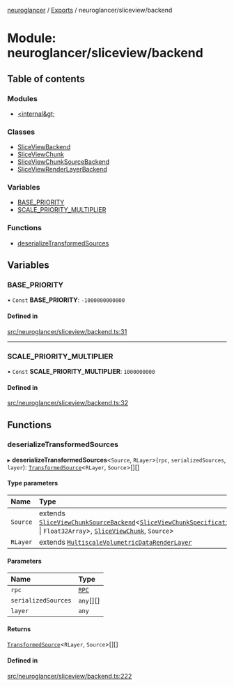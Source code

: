 [neuroglancer](../README.md) / [Exports](../modules.md) / neuroglancer/sliceview/backend

# Module: neuroglancer/sliceview/backend

## Table of contents

### Modules

- [&lt;internal\&gt;](neuroglancer_sliceview_backend._internal_.md)

### Classes

- [SliceViewBackend](../classes/neuroglancer_sliceview_backend.SliceViewBackend.md)
- [SliceViewChunk](../classes/neuroglancer_sliceview_backend.SliceViewChunk.md)
- [SliceViewChunkSourceBackend](../classes/neuroglancer_sliceview_backend.SliceViewChunkSourceBackend.md)
- [SliceViewRenderLayerBackend](../classes/neuroglancer_sliceview_backend.SliceViewRenderLayerBackend.md)

### Variables

- [BASE\_PRIORITY](neuroglancer_sliceview_backend.md#base_priority)
- [SCALE\_PRIORITY\_MULTIPLIER](neuroglancer_sliceview_backend.md#scale_priority_multiplier)

### Functions

- [deserializeTransformedSources](neuroglancer_sliceview_backend.md#deserializetransformedsources)

## Variables

### BASE\_PRIORITY

• `Const` **BASE\_PRIORITY**: ``-1000000000000``

#### Defined in

[src/neuroglancer/sliceview/backend.ts:31](https://github.com/ActiveBrainAtlas2/neuroglancer/blob/91617476/src/neuroglancer/sliceview/backend.ts#L31)

___

### SCALE\_PRIORITY\_MULTIPLIER

• `Const` **SCALE\_PRIORITY\_MULTIPLIER**: ``1000000000``

#### Defined in

[src/neuroglancer/sliceview/backend.ts:32](https://github.com/ActiveBrainAtlas2/neuroglancer/blob/91617476/src/neuroglancer/sliceview/backend.ts#L32)

## Functions

### deserializeTransformedSources

▸ **deserializeTransformedSources**<`Source`, `RLayer`\>(`rpc`, `serializedSources`, `layer`): [`TransformedSource`](../interfaces/neuroglancer_sliceview_base.TransformedSource.md)<`RLayer`, `Source`\>[][]

#### Type parameters

| Name | Type |
| :------ | :------ |
| `Source` | extends [`SliceViewChunkSourceBackend`](../classes/neuroglancer_sliceview_backend.SliceViewChunkSourceBackend.md)<[`SliceViewChunkSpecification`](../interfaces/neuroglancer_sliceview_base.SliceViewChunkSpecification.md)<`Uint32Array` \| `Float32Array`\>, [`SliceViewChunk`](../classes/neuroglancer_sliceview_backend.SliceViewChunk.md), `Source`\> |
| `RLayer` | extends [`MultiscaleVolumetricDataRenderLayer`](../interfaces/neuroglancer_sliceview_base.MultiscaleVolumetricDataRenderLayer.md) |

#### Parameters

| Name | Type |
| :------ | :------ |
| `rpc` | [`RPC`](../classes/neuroglancer_worker_rpc.RPC.md) |
| `serializedSources` | `any`[][] |
| `layer` | `any` |

#### Returns

[`TransformedSource`](../interfaces/neuroglancer_sliceview_base.TransformedSource.md)<`RLayer`, `Source`\>[][]

#### Defined in

[src/neuroglancer/sliceview/backend.ts:222](https://github.com/ActiveBrainAtlas2/neuroglancer/blob/91617476/src/neuroglancer/sliceview/backend.ts#L222)

